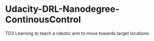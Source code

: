 # Udacity-DRL-Nanodegree-ContinousControl
TD3 Learning to teach a robotic arm to move towards target locations

